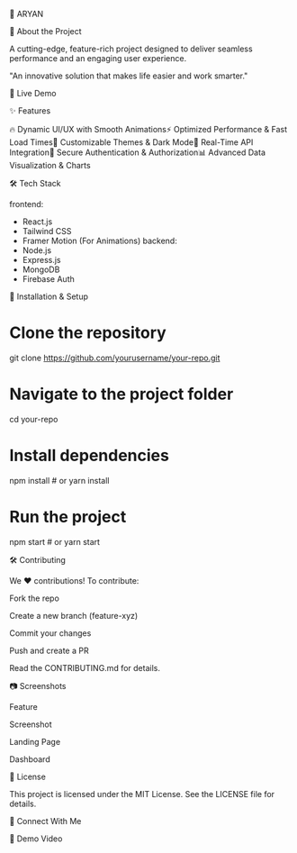 🚀 ARYAN






🌟 About the Project

A cutting-edge, feature-rich project designed to deliver seamless performance and an engaging user experience.

"An innovative solution that makes life easier and work smarter."

🚀 Live Demo



✨ Features

🔥 Dynamic UI/UX with Smooth Animations⚡ Optimized Performance & Fast Load Times🎨 Customizable Themes & Dark Mode📡 Real-Time API Integration🔐 Secure Authentication & Authorization📊 Advanced Data Visualization & Charts

🛠️ Tech Stack

frontend:
  - React.js
  - Tailwind CSS
  - Framer Motion (For Animations)
backend:
  - Node.js
  - Express.js
  - MongoDB
  - Firebase Auth

🚀 Installation & Setup

# Clone the repository
git clone https://github.com/yourusername/your-repo.git

# Navigate to the project folder
cd your-repo

# Install dependencies
npm install  # or yarn install

# Run the project
npm start  # or yarn start

🛠️ Contributing

We ❤️ contributions! To contribute:

Fork the repo

Create a new branch (feature-xyz)

Commit your changes

Push and create a PR

Read the CONTRIBUTING.md for details.

📷 Screenshots

Feature

Screenshot

Landing Page



Dashboard



📜 License

This project is licensed under the MIT License. See the LICENSE file for details.

💬 Connect With Me



🎥 Demo Video

